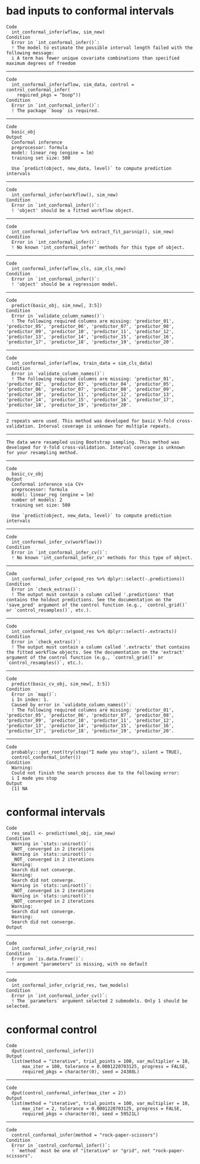 # bad inputs to conformal intervals

    Code
      int_conformal_infer(wflow, sim_new)
    Condition
      Error in `int_conformal_infer()`:
      ! The model to estimate the possible interval length failed with the following message:
      i A term has fewer unique covariate combinations than specified maximum degrees of freedom

---

    Code
      int_conformal_infer(wflow, sim_data, control = control_conformal_infer(
        required_pkgs = "boop"))
    Condition
      Error in `int_conformal_infer()`:
      ! The package `boop` is required.

---

    Code
      basic_obj
    Output
      Conformal inference
      preprocessor: formula 
      model: linear_reg (engine = lm) 
      training set size: 500 
      
      Use `predict(object, new_data, level)` to compute prediction intervals

---

    Code
      int_conformal_infer(workflow(), sim_new)
    Condition
      Error in `int_conformal_infer()`:
      ! 'object' should be a fitted workflow object.

---

    Code
      int_conformal_infer(wflow %>% extract_fit_parsnip(), sim_new)
    Condition
      Error in `int_conformal_infer()`:
      ! No known 'int_conformal_infer' methods for this type of object.

---

    Code
      int_conformal_infer(wflow_cls, sim_cls_new)
    Condition
      Error in `int_conformal_infer()`:
      ! 'object' should be a regression model.

---

    Code
      predict(basic_obj, sim_new[, 3:5])
    Condition
      Error in `validate_column_names()`:
      ! The following required columns are missing: 'predictor_01', 'predictor_05', 'predictor_06', 'predictor_07', 'predictor_08', 'predictor_09', 'predictor_10', 'predictor_11', 'predictor_12', 'predictor_13', 'predictor_14', 'predictor_15', 'predictor_16', 'predictor_17', 'predictor_18', 'predictor_19', 'predictor_20'.

---

    Code
      int_conformal_infer(wflow, train_data = sim_cls_data)
    Condition
      Error in `validate_column_names()`:
      ! The following required columns are missing: 'predictor_01', 'predictor_02', 'predictor_03', 'predictor_04', 'predictor_05', 'predictor_06', 'predictor_07', 'predictor_08', 'predictor_09', 'predictor_10', 'predictor_11', 'predictor_12', 'predictor_13', 'predictor_14', 'predictor_15', 'predictor_16', 'predictor_17', 'predictor_18', 'predictor_19', 'predictor_20'.

---

    2 repeats were used. This method was developed for basic V-fold cross-validation. Interval coverage is unknown for multiple repeats.

---

    The data were resampled using Bootstrap sampling. This method was developed for V-fold cross-validation. Interval coverage is unknown for your resampling method.

---

    Code
      basic_cv_obj
    Output
      Conformal inference via CV+
      preprocessor: formula 
      model: linear_reg (engine = lm) 
      number of models: 2 
      training set size: 500 
      
      Use `predict(object, new_data, level)` to compute prediction intervals

---

    Code
      int_conformal_infer_cv(workflow())
    Condition
      Error in `int_conformal_infer_cv()`:
      ! No known 'int_conformal_infer_cv' methods for this type of object.

---

    Code
      int_conformal_infer_cv(good_res %>% dplyr::select(-.predictions))
    Condition
      Error in `check_extras()`:
      ! The output must contain a column called '.predictions' that contains the holdout predictions. See the documentation on the 'save_pred' argument of the control function (e.g., `control_grid()` or `control_resamples()`, etc.).

---

    Code
      int_conformal_infer_cv(good_res %>% dplyr::select(-.extracts))
    Condition
      Error in `check_extras()`:
      ! The output must contain a column called '.extracts' that contains the fitted workflow objects. See the documentation on the 'extract' argument of the control function (e.g., `control_grid()` or `control_resamples()`, etc.).

---

    Code
      predict(basic_cv_obj, sim_new[, 3:5])
    Condition
      Error in `map()`:
      i In index: 1.
      Caused by error in `validate_column_names()`:
      ! The following required columns are missing: 'predictor_01', 'predictor_05', 'predictor_06', 'predictor_07', 'predictor_08', 'predictor_09', 'predictor_10', 'predictor_11', 'predictor_12', 'predictor_13', 'predictor_14', 'predictor_15', 'predictor_16', 'predictor_17', 'predictor_18', 'predictor_19', 'predictor_20'.

---

    Code
      probably:::get_root(try(stop("I made you stop"), silent = TRUE),
      control_conformal_infer())
    Condition
      Warning:
      Could not finish the search process due to the following error:
      i I made you stop
    Output
      [1] NA

# conformal intervals

    Code
      res_small <- predict(smol_obj, sim_new)
    Condition
      Warning in `stats::uniroot()`:
      _NOT_ converged in 2 iterations
      Warning in `stats::uniroot()`:
      _NOT_ converged in 2 iterations
      Warning:
      Search did not converge.
      Warning:
      Search did not converge.
      Warning in `stats::uniroot()`:
      _NOT_ converged in 2 iterations
      Warning in `stats::uniroot()`:
      _NOT_ converged in 2 iterations
      Warning:
      Search did not converge.
      Warning:
      Search did not converge.
    Output
      

---

    Code
      int_conformal_infer_cv(grid_res)
    Condition
      Error in `is.data.frame()`:
      ! argument "parameters" is missing, with no default

---

    Code
      int_conformal_infer_cv(grid_res, two_models)
    Condition
      Error in `int_conformal_infer_cv()`:
      ! The `parameters` argument selected 2 submodels. Only 1 should be selected.

# conformal control

    Code
      dput(control_conformal_infer())
    Output
      list(method = "iterative", trial_points = 100, var_multiplier = 10, 
          max_iter = 100, tolerance = 0.0001220703125, progress = FALSE, 
          required_pkgs = character(0), seed = 24388L)

---

    Code
      dput(control_conformal_infer(max_iter = 2))
    Output
      list(method = "iterative", trial_points = 100, var_multiplier = 10, 
          max_iter = 2, tolerance = 0.0001220703125, progress = FALSE, 
          required_pkgs = character(0), seed = 59521L)

---

    Code
      control_conformal_infer(method = "rock-paper-scissors")
    Condition
      Error in `control_conformal_infer()`:
      ! `method` must be one of "iterative" or "grid", not "rock-paper-scissors".

